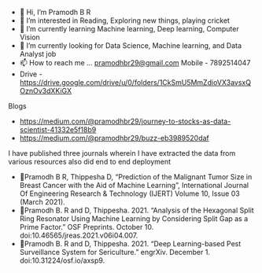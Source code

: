 - 👋 Hi, I’m Pramodh B R
- 👀 I’m interested in Reading, Exploring new things, playing cricket
- 🌱 I’m currently learning Machine learning, Deep learning, Computer Vision
- 💞️ I’m currently looking for Data Science, Machine learning, and Data Analyst job
- 📫 How to reach me ... pramodhbr29@gmail.com Mobile - 7892514047
- Drive - https://drive.google.com/drive/u/0/folders/1CkSmU5MmZdioVX3avsxQOznOv3dXKiGX

Blogs
- https://medium.com/@pramodhbr29/journey-to-stocks-as-data-scientist-41332e5f18b9
- https://medium.com/@pramodhbr29/buzz-eb3989520daf


I have published three journals wherein I have extracted the data from various resources also did end to end deployment
- Pramodh B R, Thippesha D, “Prediction of the Malignant Tumor Size in Breast Cancer with the Aid of Machine Learning”, International Journal Of Engineering Research & Technology (IJERT) Volume 10, Issue 03 (March 2021).
- Pramodh B. R and D, Thippesha. 2021. “Analysis of the Hexagonal Split Ring Resonator Using Machine Learning by Considering Split Gap as a Prime Factor.” OSF Preprints. October 10. doi:10.46565/jreas.2021.v06i04.007.
- Pramodh B. R and D, Thippesha. 2021. “Deep Learning-based Pest Surveillance System for Sericulture.” engrXiv. December 1. doi:10.31224/osf.io/axsp9.
